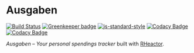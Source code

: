 # Ausgaben

[![Build Status](https://travis-ci.org/ausgaben/ausgaben-rheactor.svg?branch=master)](https://travis-ci.org/ausgaben/ausgaben-rheactor) 
[![Greenkeeper badge](https://badges.greenkeeper.io/ausgaben/ausgaben-rheactor.svg)](https://greenkeeper.io/) 
[![js-standard-style](https://img.shields.io/badge/code%20style-standard-brightgreen.svg)](http://standardjs.com/) 
[![Codacy Badge](https://api.codacy.com/project/badge/Grade/277e75e613ba4e57805647973e74a5b6)](https://www.codacy.com/app/coderbyheart/ausgaben-rheactor?utm_source=github.com&amp;utm_medium=referral&amp;utm_content=ausgaben/ausgaben-rheactor&amp;utm_campaign=Badge_Grade) 
[![Codacy Badge](https://api.codacy.com/project/badge/Coverage/277e75e613ba4e57805647973e74a5b6)](https://www.codacy.com/app/coderbyheart/ausgaben-rheactor?utm_source=github.com&amp;utm_medium=referral&amp;utm_content=ausgaben/ausgaben-rheactor&amp;utm_campaign=Badge_Coverage)

*Ausgaben – Your personal spendings tracker* built with [RHeactor](https://github.com/ResourcefulHumans?utf8=%E2%9C%93&query=rheactor-).
